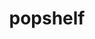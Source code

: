 ---
title: "popshelf"
url: /huntsville/popshelf-airport-road-southwest/
shop: interior decoration
---